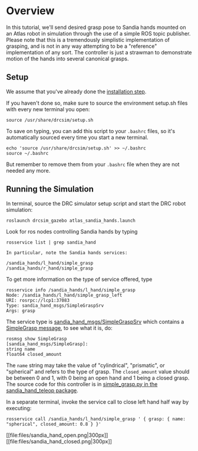 # Overview

In this tutorial, we'll send desired grasp pose to Sandia hands mounted on an Atlas robot in simulation through the use of a simple ROS topic publisher. Please note that this is a tremendously simplistic implementation of grasping, and is not in any way attempting to be a "reference" implementation of any sort. The controller is just a strawman to demonstrate motion of the hands into several canonical grasps.

## Setup

We assume that you've already done the [installation step](http://gazebosim.org/tutorials/?tut=drcsim_install&cat=drcsim).

If you haven't done so, make sure to source the environment setup.sh files with every new terminal you open:

~~~
source /usr/share/drcsim/setup.sh
~~~

To save on typing, you can add this script to your `.bashrc` files, so it's automatically sourced every time you start a new terminal.

~~~
echo 'source /usr/share/drcsim/setup.sh' >> ~/.bashrc
source ~/.bashrc
~~~

But remember to remove them from your `.bashrc` file when they are not needed any more.

## Running the Simulation

In terminal, source the DRC simulator setup script and start the DRC robot simulation:

~~~
roslaunch drcsim_gazebo atlas_sandia_hands.launch
~~~

Look for ros nodes controlling Sandia hands by typing

~~~
rosservice list | grep sandia_hand

In particular, note the Sandia hands services:

/sandia_hands/l_hand/simple_grasp
/sandia_hands/r_hand/simple_grasp
~~~

To get more information on the type of service offered, type

~~~
rosservice info /sandia_hands/l_hand/simple_grasp
Node: /sandia_hands/l_hand/simple_grasp_left
URI: rosrpc://lcp1:37083
Type: sandia_hand_msgs/SimpleGraspSrv
Args: grasp
~~~

  The service type is [sandia_hand_msgs/SimpleGraspSrv](https://bitbucket.org/osrf/sandia-hand/src/default/ros/sandia_hand_msgs/srv/SimpleGraspSrv.srv) which contains a [SimpleGrasp message](https://bitbucket.org/osrf/sandia-hand/src/default/ros/sandia_hand_msgs/msg/SimpleGrasp.msg), to see what it is, do:

~~~
rosmsg show SimpleGrasp
[sandia_hand_msgs/SimpleGrasp]:
string name
float64 closed_amount
~~~

The `name` string may take the value of "cylindrical", "prismatic", or "spherical" and refers to the type of grasp. The `closed_amount` value should be between 0 and 1, with 0 being an open hand and 1 being a closed grasp. The source code for this controller is in [simple\_grasp.py in the sandia\_hand\_teleop package](https://bitbucket.org/osrf/sandia-hand/src/default/ros/sandia_hand_teleop/control_nodes/simple_grasp.py).

In a separate terminal, invoke the service call to close left hand half way by executing:

~~~
rosservice call /sandia_hands/l_hand/simple_grasp ' { grasp: { name: "spherical", closed_amount: 0.8 } }'
~~~

[[file:files/sandia_hand_open.png|300px]]
[[file:files/sandia_hand_closed.png|300px]]
